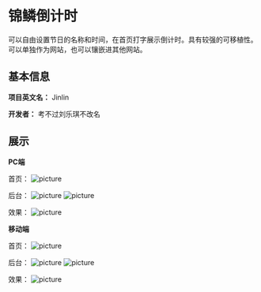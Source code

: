 # 锦鳞倒计时

可以自由设置节日的名称和时间，在首页打字展示倒计时。具有较强的可移植性。可以单独作为网站，也可以镶嵌进其他网站。

## 基本信息

**项目英文名：** Jinlin

**开发者：** 考不过刘乐琪不改名

## 展示

**PC端**

首页：
![picture](../JINLIN/images/26ee72178d3ef204cfba836a4f4a9b2.png)

后台：
![picture](../JINLIN/images/网页捕获_18-1-2022_11431_42.192.72.187.jpeg)
![picture](JINLIN/images/网页捕获_18-1-2022_11611_42.192.72.187.jpeg)

效果：
![picture](../JINLIN/images/微信图片_20220118110642.png)

**移动端**

首页：
![picture](../JINLIN/images/微信图片_20220118111617.jpg)

后台：
![picture](../JINLIN/images/微信图片_20220118111629.jpg)
![picture](../JINLIN/images/微信图片_20220118111634.jpg)

效果：
![picture](../JINLIN/images/微信图片_20220118111639.jpg)

